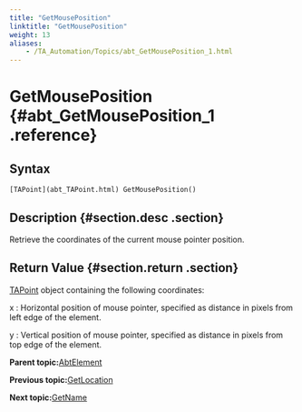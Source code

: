 ```yaml
--- 
title: "GetMousePosition"
linktitle: "GetMousePosition"
weight: 13
aliases: 
    - /TA_Automation/Topics/abt_GetMousePosition_1.html
---
```

# GetMousePosition {#abt_GetMousePosition_1 .reference}

## Syntax

`[TAPoint](abt_TAPoint.html) GetMousePosition()`

## Description {#section.desc .section}

Retrieve the coordinates of the current mouse pointer position.

## Return Value {#section.return .section}

[TAPoint](abt_TAPoint.html) object containing the following coordinates:

x
:   Horizontal position of mouse pointer, specified as distance in pixels from left edge of the element.

y
:   Vertical position of mouse pointer, specified as distance in pixels from top edge of the element.

**Parent topic:**[AbtElement](../../TA_Automation/Topics/abt_AbtElement.html)

**Previous topic:**[GetLocation](../../TA_Automation/Topics/abt_GetLocation_1.html)

**Next topic:**[GetName](../../TA_Automation/Topics/abt_GetName_1.html)

